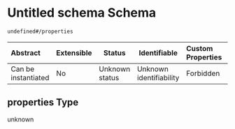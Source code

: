 # Untitled schema Schema

```txt
undefined#/properties
```




| Abstract            | Extensible | Status         | Identifiable            | Custom Properties | Additional Properties | Access Restrictions | Defined In                                                                      |
| :------------------ | ---------- | -------------- | ----------------------- | :---------------- | --------------------- | ------------------- | ------------------------------------------------------------------------------- |
| Can be instantiated | No         | Unknown status | Unknown identifiability | Forbidden         | Allowed               | none                | [link_tod.schema.json\*](../../out/link_tod.schema.json "open original schema") |

## properties Type

unknown
